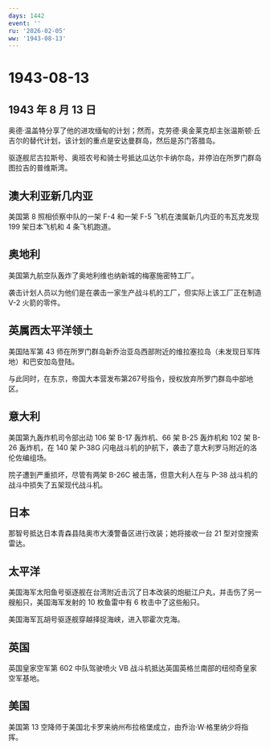 ```yaml
---
days: 1442
event: ''
ru: '2026-02-05'
ww: '1943-08-13'
---
```


# 1943-08-13

## 1943 年 8 月 13 日

奥德·温盖特分享了他的进攻缅甸的计划；然而，克劳德·奥金莱克却主张温斯顿·丘吉尔的替代计划，该计划的重点是安达曼群岛，然后是苏门答腊岛。

驱逐舰尼古拉斯号、奥班农号和骑士号抵达瓜达尔卡纳尔岛，并停泊在所罗门群岛图拉吉的普维斯湾。

## 澳大利亚新几内亚

美国第 8 照相侦察中队的一架 F-4 和一架 F-5
飞机在澳属新几内亚的韦瓦克发现 199 架日本飞机和 4 条飞机跑道。

## 奥地利

美国第九航空队轰炸了奥地利维也纳新城的梅塞施密特工厂。

袭击计划人员以为他们是在袭击一家生产战斗机的工厂，但实际上该工厂正在制造
V-2 火箭的零件。

## 英属西太平洋领土

美国陆军第 43
师在所罗门群岛新乔治亚岛西部附近的维拉塞拉岛（未发现日军阵地）和巴安加岛登陆。

与此同时，在东京，帝国大本营发布第267号指令，授权放弃所罗门群岛中部地区。

## 意大利

美国第九轰炸机司令部出动 106 架 B-17 轰炸机、66 架 B-25 轰炸机和 102 架
B-26 轰炸机，在 140 架 P-38G
闪电战斗机的护航下，袭击了意大利罗马附近的洛伦佐编组场。

院子遭到严重损坏，尽管有两架 B-26C 被击落，但意大利人在与 P-38
战斗机的战斗中损失了五架现代战斗机。

## 日本

那智号抵达日本青森县陆奥市大湊警备区进行改装；她将接收一台 21
型对空搜索雷达。

## 太平洋

美国海军太阳鱼号驱逐舰在台湾附近击沉了日本改装的炮艇江户丸，并击伤了另一艘船只，美国海军发射的
10 枚鱼雷中有 6 枚击中了这些船只。

美国海军瓦胡号驱逐舰穿越择捉海峡，进入鄂霍次克海。

## 英国

英国皇家空军第 602 中队驾驶喷火 VB
战斗机抵达英国英格兰南部的纽彻奇皇家空军基地。

## 美国

美国第 13
空降师于美国北卡罗来纳州布拉格堡成立，由乔治·W·格里纳少将指挥。